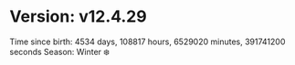 # Version: v12.4.29
Time since birth: 4534 days, 108817 hours, 6529020 minutes, 391741200 seconds
Season: Winter ❄️

